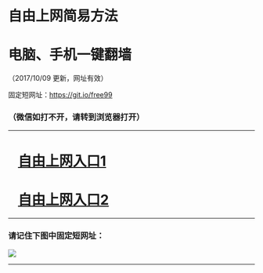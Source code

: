 ﻿# 自由上网简易方法

# 电脑、手机一键翻墙

（2017/10/09 更新，网址有效）

固定短网址：https://git.io/free99

### （微信如打不开，请转到浏览器打开）


***





# &nbsp;&nbsp; <a href="http://ft2459420806.fwq-tz-1001.info/fwqtz01.html?t=100900128218 " target="_blank">自由上网入口1</a>
# &nbsp;&nbsp; <a href="http://ft1364410324.fwq-tz-1002.info/fwqtz02.html?t=100900119701 " target="_blank">自由上网入口2</a>
***

### 请记住下图中固定短网址：

<img src="https://s3-us-west-2.amazonaws.com/fwq-1001/yjfq-20170905okok.png" /> 


***

